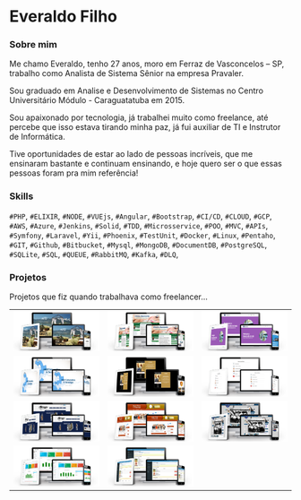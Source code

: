 # Everaldo Filho

### Sobre mim

Me chamo Everaldo, tenho 27 anos, moro em Ferraz de Vasconcelos – SP, trabalho como Analista de Sistema Sênior na empresa Pravaler.

Sou graduado em Analise e Desenvolvimento de Sistemas no Centro Universitário Módulo - Caraguatatuba em 2015.

Sou apaixonado por tecnologia, já trabalhei muito como freelance, até percebe que isso estava tirando minha paz, já fui auxiliar de TI e Instrutor de Informática.
                        
Tive oportunidades de estar ao lado de pessoas incríveis, que me ensinaram bastante e continuam ensinando, e hoje quero ser o que essas pessoas foram pra mim referência!

### Skills

`#PHP`, `#ELIXIR`, `#NODE`, `#VUEjs`, `#Angular`, `#Bootstrap`, `#CI/CD`, `#CLOUD`, `#GCP`, `#AWS`, `#Azure`, `#Jenkins`, `#Solid`, `#TDD`, `#Microsservice`, `#POO`, `#MVC`, `#APIs`, `#Symfony`, `#Laravel`, `#Yii`, `#Phoenix`, `#TestUnit`, `#Docker`, `#Linux`, `#Pentaho`, `#GIT`, `#Github`, `#Bitbucket`, `#Mysql`, `#MongoDB`, `#DocumentDB`, `#PostgreSQL`, `#SQLite`, `#SQL`, `#QUEUE`, `#RabbitMQ`, `#Kafka`, `#DLQ`, 

### Projetos
Projetos que fiz quando trabalhava como freelancer...

<table border="0" width="100%">
    <tbody>
        <tr>
            <td><img src=img/portfolio_1.png /></td>
            <td><img src=img/portfolio_2.png /></td>
            <td><img src=img/portfolio_3.png /></td>
        </tr>
        <tr>
            <td><img src=img/portfolio_4.png /></td>
            <td><img src=img/portfolio_5.png /></td>
            <td><img src=img/portfolio_6.png /></td>
        </tr>
        <tr>
            <td><img src=img/portfolio_7.png /></td>
            <td><img src=img/portfolio_8.png /></td>
            <td><img src=img/portfolio_9.png /></td>
        </tr>
        <tr>
            <td><img src=img/portfolio_10.png /></td>
            <td><img src=img/portfolio_11.png /></td>
            <td></td>
        </tr>
    </tbody>
</table>